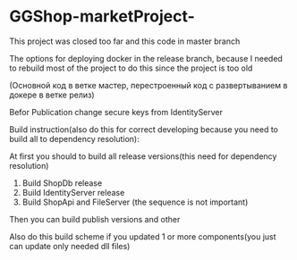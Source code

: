 # GGShop-marketProject-
This project was closed too far and this code in master branch

The options for deploying docker in the release branch, because I needed to rebuild most of the project to do this since the project is too old

(Основной код в ветке мастер, перестроенный код с развертыванием в докере в ветке релиз)


Befor Publication change secure keys from IdentityServer 
 
Build instruction(also do this for correct developing because you need to build all to dependency resolution): 

At first you should to build all release versions(this need for dependency resolution)

  1. Build ShopDb release 
  2. Build IdentityServer release 
  3. Build ShopApi and FileServer (the sequence is not important)
    
Then you can build publish versions and other

Also do this build scheme if you updated 1 or more components(you just can update only needed dll files)
